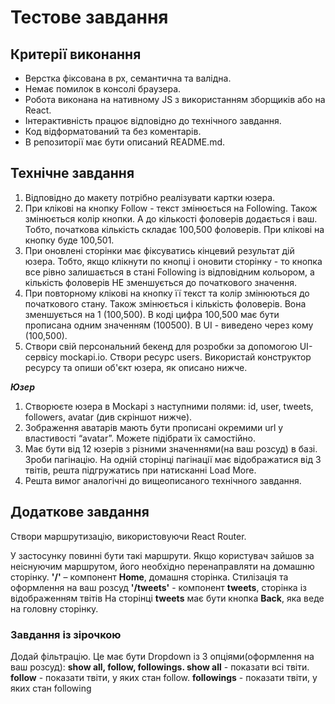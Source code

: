 <h1>Тестове завдання</h1>

<h2>Критерії виконання</h2>

<ul>
  <li>Верстка фіксована в рх, семантична та валідна.</li>
  <li>Немає помилок в консолі браузера.</li>
  <li>Робота виконана на нативному JS з використанням зборщиків або на React.</li>
  <li>Інтерактивність працює відповідно до технічного завдання.</li>
  <li>Код відформатований та без коментарів.</li>
  <li>В репозиторії має бути описаний README.md.</li>
</ul>

<h2>Технічне завдання</h2>

<ol>
  <li>Відповідно до макету потрібно реалізувати картки юзера.</li>
  <li>При клікові на кнопку Follow - текст змінюється на Following. Також змінюється колір кнопки. А до кількості фоловерів додається і ваш. Тобто, початкова кількість складає 100,500 фоловерів. При клікові на кнопку буде 100,501.</li>
  <li>При оновлені сторінки має фіксуватись кінцевий результат дій юзера. Тобто, якщо клікнути по кнопці і оновити сторінку - то кнопка все рівно залишається в стані Following із відповідним кольором, а кількість фоловерів НЕ зменшується до початкового значення.</li>
  <li>При повторному клікові на кнопку її текст та колір змінюються до початкового стану. Також змінюється і кількість фоловерів. Вона зменшується на 1 (100,500).
В коді цифра 100,500 має бути прописана одним значенням (100500). В UI - виведено через кому (100,500).</li>
  <li>Створи свій персональний бекенд для розробки за допомогою UI-сервісу mockapi.io. Створи ресурс users. Використай конструктор ресурсу та опиши об'єкт юзера, як описано нижче.</li>
</ol>

<b>_Юзер_</b>

<ol>
  <li>Створюєте юзера в Mockapi з наступними полями: id, user, tweets, followers, avatar (див скріншот нижче).</li>
  <li>Зображення аватарів мають бути прописані окремими url у властивості “avatar”. Можете підібрати їх самостійно.</li>
  <li>Має бути від 12 юзерів з різними значеннями(на ваш розсуд) в базі. Зроби пагінацію. На одній сторінці пагінації має відображатися від 3 твітів, решта підгружатись при натисканні Load More.
</li>
  <li>Решта вимог аналогічні до вищеописаного технічного завдання.</li>
</ol>

<h2>Додаткове завдання</h2>

Створи маршрутизацію, використовуючи React Router.

У застосунку повинні бути такі маршрути. Якщо користувач зайшов за неіснуючим
маршрутом, його необхідно перенаправляти на домашню сторінку. **'/'** –
компонент **Home**, домашня сторінка. Стилізація та оформлення на ваш розсуд
**'/tweets'** - компонент **tweets**, сторінка із відображенням твітів На
сторінці **tweets** має бути кнопка **Back**, яка веде на головну сторінку.

<h3>Завдання із зірочкою</h3>

Додай фільтрацію. Це має бути Dropdown із 3 опціями(оформлення на ваш розсуд):
**show all, follow, followings. show all** - показати всі твіти. **follow** -
показати твіти, у яких стан follow. **followings** - показати твіти, у яких стан
following
